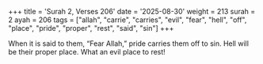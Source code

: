 +++
title = 'Surah 2, Verses 206'
date = '2025-08-30'
weight = 213
surah = 2
ayah = 206
tags = ["allah", "carrie", "carries", "evil", "fear", "hell", "off", "place", "pride", "proper", "rest", "said", "sin"]
+++

When it is said to them, “Fear Allah,” pride carries them off to sin. Hell will be their proper place. What an evil place to rest!